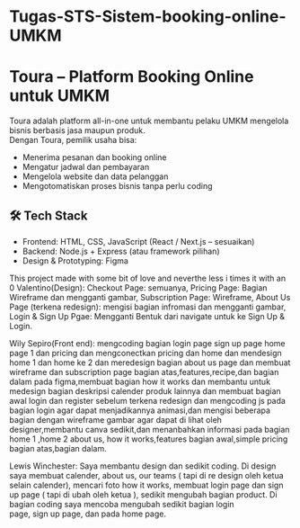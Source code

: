 # Tugas-STS-Sistem-booking-online-UMKM

# Toura – Platform Booking Online untuk UMKM

Toura adalah platform all-in-one untuk membantu pelaku UMKM mengelola bisnis berbasis jasa maupun produk.  
Dengan Toura, pemilik usaha bisa:
- Menerima pesanan dan booking online
- Mengatur jadwal dan pembayaran
- Mengelola website dan data pelanggan
- Mengotomatiskan proses bisnis tanpa perlu coding

## 🛠️ Tech Stack
- Frontend: HTML, CSS, JavaScript (React / Next.js – sesuaikan)
- Backend: Node.js + Express (atau framework pilihan)
- Design & Prototyping: Figma


This project made with some bit of love and neverthe less i times it with an 0
Valentino(Design):
Checkout Page: semuanya, Pricing Page: Bagian Wireframe dan mengganti gambar, Subscription Page: Wireframe, About Us Page (terkena redesign): mengisi bagian infromasi dan mengganti gambar, Login & Sign Up Pgae: Mengganti Bentuk dari navigate untuk ke Sign Up & Login.

Wily Sepiro(Front end):
mengcoding bagian login page sign up page home page 1 dan pricing dan mengconectkan pricing dan home dan mendesign home 1 dan home ke 2 dan meredesign bagian about us page dan membuat wireframe dan subscription page bagian atas,features,recipe,dan bagian dalam pada figma,membuat bagian how it works dan membantu untuk medesign bagian deskripsi calender produk lainnya dan membuat bagian awal login dan register sebelum terkena redesign dan mengcoding js pada bagian login agar dapat menjadikannya animasi,dan mengisi beberapa bagian dengan wireframe gambar agar dapat di lihat oleh designer,membantu canva sedikit,dan menanbahkan informasi pada bagian home 1 ,home 2 about us, how it works,features bagian awal,simple pricing bagian atas,bagian dalam.

Lewis Winchester:
Saya membantu design dan sedikit coding. Di design saya membuat calender, about us, our teams ( tapi di re design oleh ketua selain calender), mencari foto how it works, membuat login page dan sign up page ( tapi di ubah oleh ketua ), sedikit mengubah bagian product. Di bagian coding saya mencoba mengubah sedikit bagian login page, sign up page, dan pada home page.
